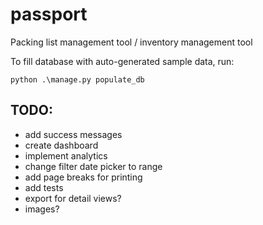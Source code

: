 # passport
Packing list management tool / inventory management tool

To fill database with auto-generated sample data, run:

`python .\manage.py populate_db`

## TODO:
* add success messages
* create dashboard
* implement analytics
* change filter date picker to range
* add page breaks for printing
* add tests
* export for detail views?
* images?